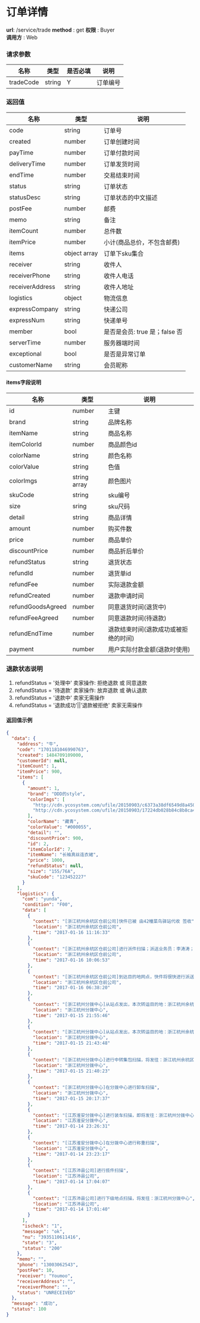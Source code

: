 订单详情
=======

**url**: /service/trade
**method** : get
**权限** : Buyer  
**调用方** : Web

### 请求参数

|    名称   |  类型  | 是否必填 |   说明   |
|-----------|--------|----------|----------|
| tradeCode | string | Y        | 订单编号 |

### 返回值

|       名称      |     类型     |              说明             |
|-----------------|--------------|-------------------------------|
| code            | string       | 订单号                        |
| created         | number       | 订单创建时间                  |
| payTime         | number       | 订单付款时间                  |
| deliveryTime    | number       | 订单发货时间                  |
| endTime         | number       | 交易结束时间                  |
| status          | string       | 订单状态                      |
| statusDesc      | string       | 订单状态的中文描述            |
| postFee         | number       | 邮费                          |
| memo            | string       | 备注                          |
| itemCount       | number       | 总件数                        |
| itemPrice       | number       | 小计(商品总价，不包含邮费)    |
| items           | object array | 订单下sku集合                 |
| receiver        | string       | 收件人                        |
| receiverPhone   | string       | 收件人电话                    |
| receiverAddress | string       | 收件人地址                    |
| logistics       | object       | 物流信息                      |
| expressCompany  | string       | 快递公司                      |
| expressNum      | string       | 快递单号                      |
| member          | bool         | 是否是会员: true 是；false 否 |
| serverTime      | number       | 服务器端时间                  |
| exceptional     | bool         | 是否是异常订单                |
| customerName    | string       | 会员昵称                      |

#### items字段说明

|        名称       |     类型     |                 说明                 |
|-------------------|--------------|--------------------------------------|
| id                | number       | 主键                                 |
| brand             | string       | 品牌名称                             |
| itemName          | string       | 商品名称                             |
| itemColorId       | number       | 商品颜色id                           |
| colorName         | string       | 颜色名称                             |
| colorValue        | string       | 色值                                 |
| colorImgs         | string array | 颜色图片                             |
| skuCode           | string       | sku编号                              |
| size              | sring        | sku尺码                              |
| detail            | string       | 商品详情                             |
| amount            | number       | 购买件数                             |
| price             | number       | 商品单价                             |
| discountPrice     | number       | 商品折后单价                         |
| refundStatus      | string       | 退货状态                             |
| refundId          | number       | 退货单id                             |
| refundFee         | number       | 实际退款金额                         |
| refundCreated     | number       | 退款申请时间                         |
| refundGoodsAgreed | number       | 同意退货时间(退货中)                 |
| refundFeeAgreed   | number       | 同意退款时间(待退款)                 |
| refundEndTime     | number       | 退款结束时间(退款成功或被拒绝的时间) |
| payment           | number       | 用户实际付款金额(退款时使用)         |

### 退款状态说明

1. refundStatus = '处理中'
  卖家操作: 拒绝退款 或 同意退款
2. refundStatus = '待退款'
  卖家操作: 放弃退款 或 确认退款
3. refundStatus = '退款中'
  卖家无需操作
4. refundStatus = '退款成功'||'退款被拒绝'
  卖家无需操作


#### 返回值示例

```json
{
  "data": {
    "address": "牛",
    "code": "1701181046990763",
    "created": 1484709109000,
    "customerId": null,
    "itemCount": 1,
    "itemPrice": 900,
    "items": [
      {
        "amount": 1,
        "brand": "DDD的style",
        "colorImgs": [
          "http://cdn.ycosystem.com/ufile/20150903/c6373a38df6549d8a4500da68d889a80",
          "http://cdn.ycosystem.com/ufile/20150903/17224db028b84c8b8ca4924148eb6e24"
        ],
        "colorName": "藏青",
        "colorValue": "#000055",
        "detail": "",
        "discountPrice": 900,
        "id": 2,
        "itemColorId": 7,
        "itemName": "长袖真丝连衣裙",
        "price": 1000,
        "refundStatus": null,
        "size": "155/76A",
        "skuCode": "123452227"
      }
    ],
    "logistics": {
      "com": "yunda",
      "condition": "F00",
      "data": [
        {
          "context": "[浙江杭州余杭区仓前公司]快件已被 由42幢菜鸟驿站代收 签收",
          "location": "浙江杭州余杭区仓前公司",
          "time": "2017-01-16 11:16:33"
        },
        {
          "context": "[浙江杭州余杭区仓前公司]进行派件扫描；派送业务员：李涛涛；联系电话：18258871491",
          "location": "浙江杭州余杭区仓前公司",
          "time": "2017-01-16 10:06:53"
        },
        {
          "context": "[浙江杭州余杭区仓前公司]到达目的地网点，快件将很快进行派送",
          "location": "浙江杭州余杭区仓前公司",
          "time": "2017-01-16 06:38:20"
        },
        {
          "context": "[浙江杭州分拨中心]从站点发出，本次转运目的地：浙江杭州余杭区乔司公司",
          "location": "浙江杭州分拨中心",
          "time": "2017-01-15 21:55:46"
        },
        {
          "context": "[浙江杭州分拨中心]从站点发出，本次转运目的地：浙江杭州余杭区仓前公司",
          "location": "浙江杭州分拨中心",
          "time": "2017-01-15 21:43:48"
        },
        {
          "context": "[浙江杭州分拨中心]进行中转集包扫描，将发往：浙江杭州余杭区仓前公司",
          "location": "浙江杭州分拨中心",
          "time": "2017-01-15 21:40:23"
        },
        {
          "context": "[浙江杭州分拨中心]在分拨中心进行卸车扫描",
          "location": "浙江杭州分拨中心",
          "time": "2017-01-15 20:17:37"
        },
        {
          "context": "[江苏淮安分拨中心]进行装车扫描，即将发往：浙江杭州分拨中心",
          "location": "江苏淮安分拨中心",
          "time": "2017-01-14 23:26:31"
        },
        {
          "context": "[江苏淮安分拨中心]在分拨中心进行称重扫描",
          "location": "江苏淮安分拨中心",
          "time": "2017-01-14 23:23:17"
        },
        {
          "context": "[江苏沛县公司]进行揽件扫描",
          "location": "江苏沛县公司",
          "time": "2017-01-14 17:04:07"
        },
        {
          "context": "[江苏沛县公司]进行下级地点扫描，将发往：浙江杭州分拨中心",
          "location": "江苏沛县公司",
          "time": "2017-01-14 17:01:40"
        }
      ],
      "ischeck": "1",
      "message": "ok",
      "nu": "3935110611416",
      "state": "3",
      "status": "200"
    },
    "memo": "",
    "phone": "13003062543",
    "postFee": 10,
    "receiver": "Youmoo",
    "receiverAddress": "",
    "receiverPhone": "",
    "status": "UNRECEIVED"
  },
  "message": "成功",
  "status": 100
}
```